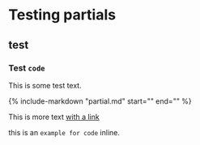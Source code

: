 # Testing partials 

## test

### Test `code`

This is some test text. 

{%
    include-markdown "partial.md"
    start="<!--start-->"
    end="<!--end-->"
%}

This is more text [with a link]()

this is an `example for code` inline. 